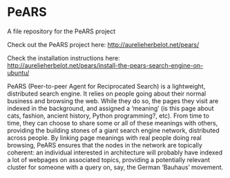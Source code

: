 # PeARS
A file repository for the PeARS project

Check out the PeARS project here: http://aurelieherbelot.net/pears/

Check the installation instructions here: http://aurelieherbelot.net/pears/install-the-pears-search-engine-on-ubuntu/

PeARS (Peer-to-peer Agent for Reciprocated Search) is a lightweight, distributed search engine. It relies on people going about their normal business and browsing the web. While they do so, the pages they visit are indexed in the background, and assigned a ‘meaning’ (is this page about cats, fashion, ancient history, Python programming?, etc). From time to time, they can choose to share some or all of these meanings with others, providing the building stones of a giant search engine network, distributed across people. By linking page meanings with real people doing real browsing, PeARS ensures that the nodes in the network are topically coherent: an individual interested in architecture will probably have indexed a lot of webpages on associated topics, providing a potentially relevant cluster for someone with a query on, say, the German ‘Bauhaus’ movement.
